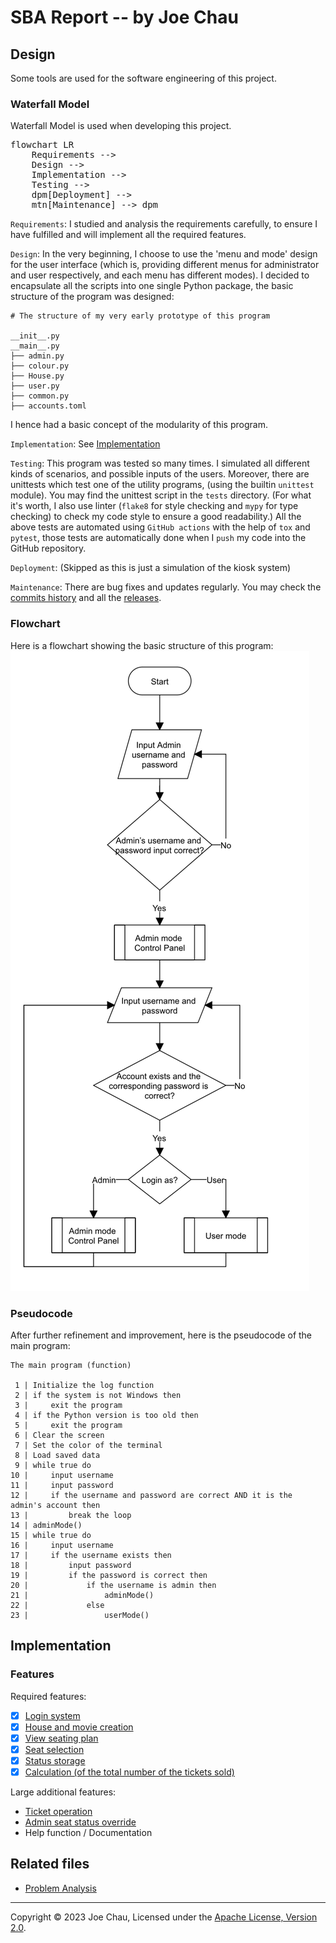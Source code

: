 <!-- README
This markdown file is designed to be read online only.
Visit https://joeccp.github.io/SBA/REPORT.html 
-->


<!-- https://mermaid.js.org/config/usage.html#using-mermaid -->
<script type="module">
  import mermaid from 'https://cdn.jsdelivr.net/npm/mermaid@10/dist/mermaid.esm.min.mjs';
</script>


# SBA Report -- by Joe Chau

## Design

Some tools are used for the software engineering of this project.

### Waterfall Model

Waterfall Model is used when developing this project.

<pre class="mermaid">
flowchart LR
    Requirements -->
    Design -->
    Implementation -->
    Testing -->
    dpm[Deployment] -->
    mtn[Maintenance] --> dpm
</pre>

`Requirements`: I studied and analysis the requirements carefully, 
to ensure I have fulfilled and will implement all the required features.

`Design`: In the very beginning, I choose to use the 'menu and mode' design for the user interface 
(which is, providing different menus for administrator and user respectively,
and each menu has different modes).
I decided to encapsulate all the scripts into one single Python package, the basic structure
of the program was designed:
```text
# The structure of my very early prototype of this program

__init__.py
__main__.py
├── admin.py
├── colour.py
├── House.py
├── user.py
├── common.py
├── accounts.toml
```
I hence had a basic concept of the modularity of this program.

`Implementation`: See [Implementation](#implementation)

`Testing`: This program was tested so many times. I simulated all different kinds of 
scenarios, and possible inputs of the users. 
Moreover, there are unittests which test one of the utility programs,
(using the builtin `unittest` module).
You may find the unittest script in the `tests` directory.
(For what it's worth, I also use linter (`flake8` for style checking and `mypy` for type checking) 
to check my code style to ensure a good readability.) 
All the above tests are automated using `GitHub actions` 
with the help of `tox` and `pytest`, 
those tests are automatically done when I `push` my code into the GitHub repository.

`Deployment`: (Skipped as this is just a simulation of the kiosk system)

`Maintenance`: There are bug fixes and updates regularly. 
You may check the [commits history](https://github.com/Joeccp/SBA/commits/main)
and all the [releases](https://github.com/Joeccp/SBA/releases).


### Flowchart
Here is a flowchart showing the basic structure of this program:
![Flow chart of the main program](../images/report/Main_Flow_Chart.jpg)


### Pseudocode

After further refinement and improvement, here is the pseudocode of the main program:

```text
The main program (function)

 1 | Initialize the log function
 2 | if the system is not Windows then
 3 |     exit the program
 4 | if the Python version is too old then
 5 |     exit the program
 6 | Clear the screen
 7 | Set the color of the terminal
 8 | Load saved data
 9 | while true do
10 |     input username
11 |     input password
12 |     if the username and password are correct AND it is the admin's account then
13 |         break the loop
14 | adminMode()
15 | while true do
16 |     input username
17 |     if the username exists then
18 |         input password
19 |         if the password is correct then
20 |             if the username is admin then
21 |                 adminMode()
22 |             else
23 |                 userMode()
```

## Implementation

### Features

Required features:
- [X] [Login system](../docs/login.md)
- [X] [House and movie creation](../docs/house.md)
- [X] [View seating plan](../docs/house.md#howto-see-the-seating-plan-of-a-house)
- [X] [Seat selection](../docs/ticket.md#howto-buy-a-seat-as-a-user)
- [X] [Status storage](../docs/dataStorage.md)
- [X] [Calculation (of the total number of the tickets sold)](../docs/ticket.md#howto-check-ticket-information)

Large additional features:
- [Ticket operation](../docs/ticket.md)
- [Admin seat status override](../docs/seatStatusOverride.md)
- Help function / Documentation


## Related files
- [Problem Analysis](Problem_Analysis.md)

---

Copyright © 2023 Joe Chau, Licensed under the 
<a href="https://www.apache.org/licenses/LICENSE-2.0" target="_blank">Apache License, Version 2.0</a>.

